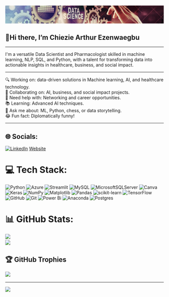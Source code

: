 ![image_alt](https://github.com/ArthurTechy/ArthurTechy/blob/0f96aa7ae406d93a2fa179bcaf36ece5858d9215/img1.png)
## 👋Hi there, I’m Chiezie Arthur Ezenwaegbu

---
I'm a versatile Data Scientist and Pharmacologist skilled in machine learning, NLP, SQL, and Python, with a talent for transforming data into actionable insights in healthcare, business, and social impact. 

---
🔍 Working on: data-driven solutions in Machine learning, AI, and healthcare technology.<br>🤝 Collaborating on: AI, business, and social impact projects.<br>🧠 Need help with: Networking and career opportunities.<br>📚 Learning: Advanced AI techniques.<br>💬 Ask me about: ML, Python, chess, or data storytelling.<br>😂 Fun fact: Diplomatically funny!

---
## 🌐 Socials:
[![LinkedIn](https://img.shields.io/badge/LinkedIn-%230077B5.svg?logo=linkedin&logoColor=white)](https://linkedin.com/in/http://www.linkedin.com/in/chiezie-arthur-ezenwaegbu) 
[Website](http://bit.ly/Arthur_Data_Scientist)

# 💻 Tech Stack:
![Python](https://img.shields.io/badge/python-3670A0?style=for-the-badge&logo=python&logoColor=ffdd54) ![Azure](https://img.shields.io/badge/azure-%230072C6.svg?style=for-the-badge&logo=microsoftazure&logoColor=white) ![Streamlit](https://img.shields.io/badge/Streamlit-%23FE4B4B.svg?style=for-the-badge&logo=streamlit&logoColor=white) ![MySQL](https://img.shields.io/badge/mysql-4479A1.svg?style=for-the-badge&logo=mysql&logoColor=white) ![MicrosoftSQLServer](https://img.shields.io/badge/Microsoft%20SQL%20Server-CC2927?style=for-the-badge&logo=microsoft%20sql%20server&logoColor=white) ![Canva](https://img.shields.io/badge/Canva-%2300C4CC.svg?style=for-the-badge&logo=Canva&logoColor=white) ![Keras](https://img.shields.io/badge/Keras-%23D00000.svg?style=for-the-badge&logo=Keras&logoColor=white) ![NumPy](https://img.shields.io/badge/numpy-%23013243.svg?style=for-the-badge&logo=numpy&logoColor=white) ![Matplotlib](https://img.shields.io/badge/Matplotlib-%23ffffff.svg?style=for-the-badge&logo=Matplotlib&logoColor=black) ![Pandas](https://img.shields.io/badge/pandas-%23150458.svg?style=for-the-badge&logo=pandas&logoColor=white) ![scikit-learn](https://img.shields.io/badge/scikit--learn-%23F7931E.svg?style=for-the-badge&logo=scikit-learn&logoColor=white) ![TensorFlow](https://img.shields.io/badge/TensorFlow-%23FF6F00.svg?style=for-the-badge&logo=TensorFlow&logoColor=white) ![GitHub](https://img.shields.io/badge/github-%23121011.svg?style=for-the-badge&logo=github&logoColor=white) ![Git](https://img.shields.io/badge/git-%23F05033.svg?style=for-the-badge&logo=git&logoColor=white) ![Power Bi](https://img.shields.io/badge/power_bi-F2C811?style=for-the-badge&logo=powerbi&logoColor=black) ![Anaconda](https://img.shields.io/badge/Anaconda-%2344A833.svg?style=for-the-badge&logo=anaconda&logoColor=white) ![Postgres](https://img.shields.io/badge/postgres-%23316192.svg?style=for-the-badge&logo=postgresql&logoColor=white)

# 📊 GitHub Stats:
![](https://github-readme-streak-stats.herokuapp.com/?user=ArthurTechy&theme=onedark&hide_border=true)<br/>
![](https://github-readme-stats.vercel.app/api/top-langs/?username=ArthurTechy&theme=onedark&hide_border=true&include_all_commits=true&count_private=true&layout=compact)

## 🏆 GitHub Trophies
![](https://github-profile-trophy.vercel.app/?username=ArthurTechy&theme=radical&no-frame=false&no-bg=true&margin-w=4)

---
[![](https://visitcount.itsvg.in/api?id=ArthurTechy&icon=0&color=0)](https://visitcount.itsvg.in)

<!-- Proudly created with GPRM ( https://gprm.itsvg.in ) -->
